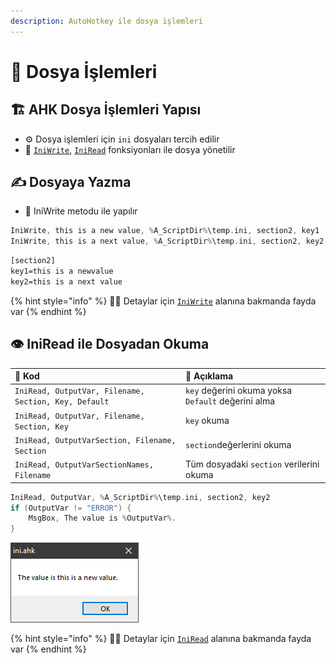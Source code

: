```yaml
---
description: AutoHotkey ile dosya işlemleri
---
```


# 📂 Dosya İşlemleri

## 🏗️ AHK Dosya İşlemleri Yapısı

* ⚙️ Dosya işlemleri için `ini` dosyaları tercih edilir
* 💠 [`IniWrite`](https://www.autohotkey.com/docs/commands/IniWrite.htm), [`IniRead`](https://www.autohotkey.com/docs/commands/IniRead.htm) fonksiyonları ile dosya yönetilir

## ✍ Dosyaya Yazma

* 💠 IniWrite metodu ile yapılır

```c
IniWrite, this is a new value, %A_ScriptDir%\temp.ini, section2, key1
IniWrite, this is a next value, %A_ScriptDir%\temp.ini, section2, key2
```

```ocaml
[section2]
key1=this is a newvalue
key2=this is a next value
```

{% hint style="info" %}
‍🧙‍♂ Detaylar için [`IniWrite`](https://www.autohotkey.com/docs/commands/IniWrite.htm) alanına bakmanda fayda var
{% endhint %}

## 👁️ IniRead ile Dosyadan Okuma

| 💠 Kod | 📝 Açıklama |
| :--- | :--- |
| `IniRead, OutputVar, Filename, Section, Key, Default` | `key` değerini okuma yoksa `Default` değerini alma |
| `IniRead, OutputVar, Filename, Section, Key` | `key` okuma |
| `IniRead, OutputVarSection, Filename, Section` | `section`değerlerini okuma |
| `IniRead, OutputVarSectionNames, Filename` | Tüm dosyadaki `section` verilerini okuma |

```c
IniRead, OutputVar, %A_ScriptDir%\temp.ini, section2, key2
if (OutputVar != "ERROR") {
    MsgBox, The value is %OutputVar%.
}
```

![](../.gitbook/assets/image%20%288%29.png)

{% hint style="info" %}
‍🧙‍♂ Detaylar için [`IniRead`](https://www.autohotkey.com/docs/commands/IniRead.htm) alanına bakmanda fayda var
{% endhint %}

